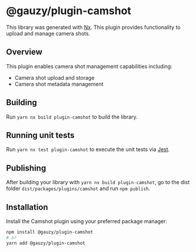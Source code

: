 # @gauzy/plugin-camshot

This library was generated with [Nx](https://nx.dev). This plugin provides functionality to upload and manage camera shots.

## Overview

This plugin enables camera shot management capabilities including:

- Camera shot upload and storage
- Camera shot metadata management

## Building

Run `yarn nx build plugin-camshot` to build the library.

## Running unit tests

Run `yarn nx test plugin-camshot` to execute the unit tests via [Jest](https://jestjs.io).

## Publishing

After building your library with `yarn nx build plugin-camshot`, go to the dist folder `dist/packages/plugins/camshot` and run `npm publish`.

## Installation

Install the Camshot plugin using your preferred package manager:

```bash
npm install @gauzy/plugin-camshot
# or
yarn add @gauzy/plugin-camshot
```
